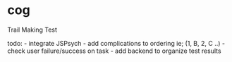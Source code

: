 # cog
Trail Making Test

todo:
    - integrate JSPsych
    - add complications to ordering ie; (1, B, 2, C ..)
    - check user failure/success on task
    - add backend to organize test results
